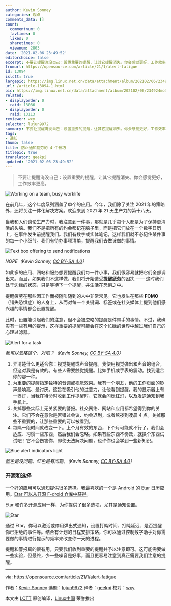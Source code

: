 ```yaml
---
author: Kevin Sonney
categories: 观点
comments_data: []
count:
  commentnum: 0
  favtimes: 0
  likes: 0
  sharetimes: 0
  viewnum: 2803
date: '2021-02-06 23:49:52'
editorchoice: false
excerpt: 不要让提醒淹没自己：设置重要的提醒，让其它提醒消失。你会感觉更好，工作效率更高。
fromurl: https://opensource.com/article/21/1/alert-fatigue
id: 13094
islctt: true
largepic: https://img.linux.net.cn/data/attachment/album/202102/06/234924mo3okotjlv7lo3yo.jpg
url: /article-13094-1.html
pic: https://img.linux.net.cn/data/attachment/album/202102/06/234924mo3okotjlv7lo3yo.jpg.thumb.jpg
related:
- displayorder: 0
  raid: 13086
- displayorder: 0
  raid: 13113
reviewer: wxy
selector: lujun9972
summary: 不要让提醒淹没自己：设置重要的提醒，让其它提醒消失。你会感觉更好，工作效率更高。
tags:
- 通知
thumb: false
title: 防止通知疲劳的 4 个技巧
titlepic: true
translator: geekpi
updated: '2021-02-06 23:49:52'
---
```



> 
> 不要让提醒淹没自己：设置重要的提醒，让其它提醒消失。你会感觉更好，工作效率更高。
> 
> 
> 


![](https://img.linux.net.cn/data/attachment/album/202102/06/234924mo3okotjlv7lo3yo.jpg "Working on a team, busy worklife")


在前几年，这个年度系列涵盖了单个的应用。今年，我们除了关注 2021 年的策略外，还将关注一体化解决方案。欢迎来到 2021 年 21 天生产力的第十八天。


当我和人们谈论生产力时，我注意到一件事，那就是几乎每个人都是为了保持更清晰的头脑。我们不是把所有的约会都记在脑子里，而是把它们放在一个数字日历上，在事件发生前提醒我们。我们有数字或实体笔记，这样我们就不必记住某件事的每一个小细节。我们有待办事项清单，提醒我们去做该做的事情。


![Text box offering to send notifications](https://img.linux.net.cn/data/attachment/album/202102/06/234954z35xozttqqluzlut.png)


*NOPE（Kevin Sonney, [CC BY-SA 4.0](https://creativecommons.org/licenses/by-sa/4.0/)）*


如此多的应用、网站和服务想要提醒我们每一件小事，我们很容易就把它们全部调出来。而且，如果我们不这样做，我们将开始遭受**提醒疲劳**的困扰 —— 这时我们处于边缘的状态，只是等待下一个提醒，并生活在恐惧之中。


提醒疲劳在那些因工作而被随叫随到的人中非常常见。它也发生在那些 **FOMO** （错失恐惧症）的人身上，从而对每一个关键词、标签或在社交媒体上提到他们感兴趣的事情都会设置提醒。


此时，设置能引起我们的注意，但不会被忽略的提醒是件棘手的事情。不过，我确实有一些有用的提示，这样重要的提醒可能会在这个忙碌的世界中越过我们自己的心理过滤器。


![Alert for a task](https://img.linux.net.cn/data/attachment/album/202102/06/234954uk1kg6bwmym66yb6.png)


*我可以忽略这个，对吧？（Kevin Sonney, [CC BY-SA 4.0](https://creativecommons.org/licenses/by-sa/4.0/)）*


1. 弄清楚什么更适合你：视觉提醒或声音提醒。我使用视觉弹出和声音的组合，但这对我是有效的。有些人需要触觉提醒。比如手机或手表的震动。找到适合你的那一种。
2. 为重要的提醒指定独特的音调或视觉效果。我有一个朋友，他的工作页面的铃声最响亮、最讨厌。这旨在吸引他的注意力，让他看到提醒。我的显示器上有一盏灯，当我在待命时收到工作提醒时，它就会闪烁红灯，以及发送通知到我手机上。
3. 关掉那些实际上无关紧要的警报。社交网络、网站和应用都希望得到你的关注。它们不会在意你是否错过会议、约会迟到，或者熬夜到凌晨 4 点。关掉那些不重要的，让那些重要的可以被看到。
4. 每隔一段时间就改变一下。上个月有效的东西，下个月可能就不行了。我们会适应、习惯一些东西，然后我们会忽略。如果有些东西不奏效，就换个东西试试吧！它不会伤害你，即使无法解决问题，也许你也会学到一些新知识。


![Blue alert indicators light](https://img.linux.net.cn/data/attachment/album/202102/06/234955ztpvwpwupeezebpb.png)


*蓝色是没问题。红色是有问题。（Kevin Sonney, [CC BY-SA 4.0](https://creativecommons.org/licenses/by-sa/4.0/)）*


### 开源和选择


一个好的应用可以通知提供很多选择。我最喜欢的一个是 Android 的 Etar 日历应用。[Etar 可以从开源 F-droid 仓库中获得](https://f-droid.org/en/packages/ws.xsoh.etar/)。


Etar 和许多开源应用一样，为你提供了很多选项，尤其是通知设置。


![Etar](https://img.linux.net.cn/data/attachment/album/202102/06/234956xgeerewrevedjewv.jpg "Etar")


通过 Etar，你可以激活或停用弹出式通知，设置打盹时间、打盹延迟、是否提醒你已拒绝的事件等。结合有计划的日程安排策略，你可以通过控制数字助手对你需要做的事情进行提示的频率来改变你一天的进程。


提醒和警报真的很有用，只要我们收到重要的提醒并予以注意即可。这可能需要做一些实验，但最终，少一些噪音是好事，而且更容易注意到真正需要我们注意的提醒。




---


via: <https://opensource.com/article/21/1/alert-fatigue>


作者：[Kevin Sonney](https://opensource.com/users/ksonney) 选题：[lujun9972](https://github.com/lujun9972) 译者：[geekpi](https://github.com/geekpi) 校对：[wxy](https://github.com/wxy)


本文由 [LCTT](https://github.com/LCTT/TranslateProject) 原创编译，[Linux中国](https://linux.cn/) 荣誉推出
